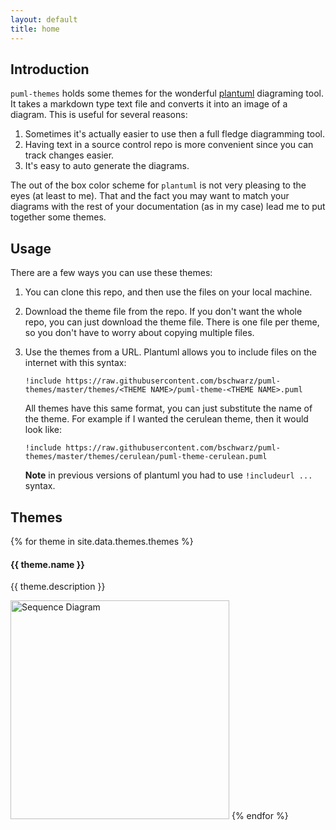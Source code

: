 ```yaml
---
layout: default
title: home
---
```


## Introduction

<code>puml-themes</code> holds some themes for the wonderful [plantuml](https://plantuml.com) diagraming tool. It takes a markdown type text file and converts it into an image of a diagram. This is useful for several reasons:
1. Sometimes it's actually easier to use then a full fledge diagramming tool.
1. Having text in a source control repo is more convenient since you can track changes easier.
1. It's easy to auto generate the diagrams.

The out of the box color scheme for <code>plantuml</code> is not very pleasing to the eyes (at least to me). That and the fact you may want to match your diagrams with the rest of your documentation (as in my case) lead me to put together some themes.

## Usage

There are a few ways you can use these themes:
1. You can clone this repo, and then use the files on your local machine.
2. Download the theme file from the repo. If you don't want the whole repo, you can just download the theme file. There is one file per theme, so you don't have to worry about copying multiple files.
3. Use the themes from a URL. Plantuml allows you to include files on the internet with this syntax:
	~~~
    !include https://raw.githubusercontent.com/bschwarz/puml-themes/master/themes/<THEME NAME>/puml-theme-<THEME NAME>.puml
    ~~~
    
    All themes have this same format, you can just substitute the name of the theme. For example if I wanted the cerulean theme, then it would look like:
    ~~~
    !include https://raw.githubusercontent.com/bschwarz/puml-themes/master/themes/cerulean/puml-theme-cerulean.puml
    ~~~
  
    **Note** in previous versions of plantuml you had to use <code>!includeurl ...</code> syntax.

## Themes

{% for theme in site.data.themes.themes %}
#### {{ theme.name }}
{{ theme.description }}

<a href="themes/{{ theme.name }}"><img src="themes/{{ theme.name }}/sequence-ex.svg" width="350" height="350" title="Sequence Diagram" alt="Sequence Diagram"></a>
{% endfor %}
